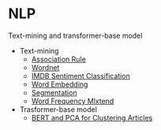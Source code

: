 # NLP
Text-mining and transformer-base model
* Text-mining
  * [Association Rule](https://github.com/h30306/NLP/blob/master/Association%20rule.ipynb)
  * [Wordnet](https://github.com/h30306/NLP/blob/master/Wordnet.ipynb)
  * [IMDB Sentiment Classification](https://github.com/h30306/NLP/blob/master/pytorch_IMDB_sentiment_classification_HW.ipynb)
  * [Word Embedding](https://github.com/h30306/NLP/blob/master/word%20embeddings.ipynb)
  * [Segmentation](https://github.com/h30306/NLP/blob/master/斷詞NLTK.ipynb)
  * [Word Frequency Mlxtend](https://github.com/h30306/NLP/blob/master/詞頻mlxtend.ipynb)
* Trasformer-base model 
  * [BERT and PCA for Clustering Articles](https://github.com/h30306/NLP/blob/master/text-visualization.ipynb)
  
